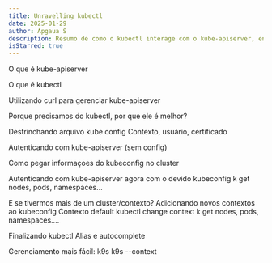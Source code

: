 ```yaml
---
title: Unravelling kubectl
date: 2025-01-29
author: Apgaua S
description: Resumo de como o kubectl interage com o kube-apiserver, englobando autenticação em multi contextos e k9s.
isStarred: true
---
```

O que é kube-apiserver

O que é kubectl

Utilizando curl para gerenciar kube-apiserver

Porque precisamos do kubectl, por que ele é melhor?

Destrinchando arquivo kube config
    Contexto, usuário, certificado

Autenticando com kube-apiserver (sem config)

Como pegar informaçoes do kubeconfig no cluster

Autenticando com kube-apiserver agora com o devido kubeconfig
    k get nodes, pods, namespaces...

E se tivermos mais de um cluster/contexto?
    Adicionando novos contextos ao kubeconfig
    Contexto default
    kubectl change context
        k get nodes, pods, namespaces....

Finalizando kubectl
    Alias e autocomplete

Gerenciamento mais fácil:   k9s
                            k9s --context